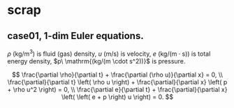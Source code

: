 # scrap

## case01, 1-dim Euler equations.

$\rho\ \mathrm{(kg/m^3)}$ is fluid (gas) density, $u\ \mathrm{(m/s)}$ is velocity, $e\ \mathrm{(kg/(m \cdot s))}$ is total energy density, $p\ \mathrm{(kg/(m \cdot s^2))}\$ is pressure.

$$
\frac{\partial \rho}{\partial t} + \frac{\partial (\rho u)}{\partial x} = 0, \\
\frac{\partial}{\partial t} \left( \rho u \right) + \frac{\partial}{\partial x} \left( p + \rho u^2 \right) = 0, \\
\frac{\partial e}{\partial t} + \frac{\partial}{\partial x} \left( \left( e + p \right) u \right) = 0.
$$


